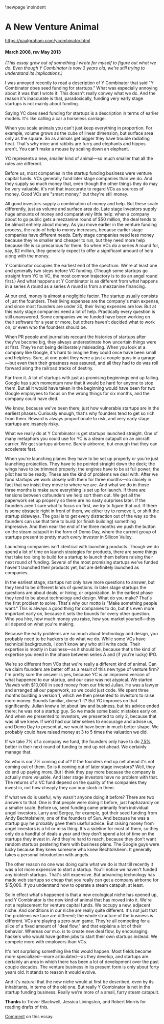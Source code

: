 \newpage
\noindent

A New Venture Animal
====================


  

<https://paulgraham.com/ycombinator.html>
  

#### March 2008, rev May 2013


  

  

*(This essay grew out of something I wrote for myself to figure
out what we do. Even though Y Combinator is now 3 years old, we're still
trying to understand its implications.)* 
  

  

 I was annoyed recently to read a description of Y Combinator that
said "Y Combinator does seed funding for startups." What was
especially annoying about it was that I wrote it. This doesn't
really convey what we do. And the reason it's inaccurate is that,
paradoxically, funding very early stage startups is not mainly about
funding.
   

  

 Saying YC does seed funding for startups is a description in terms
of earlier models. It's like calling a car a horseless carriage.
   

  

 When you scale animals you can't just keep everything in proportion.
For example, volume grows as the cube of linear dimension, but
surface area only as the square. So as animals get bigger they
have trouble radiating heat. That's why mice and rabbits are furry
and elephants and hippos aren't. You can't make a mouse by scaling
down an elephant.
   

  

 YC represents a new, smaller kind of animal—so much smaller
that all the rules are different.
   

  

 Before us, most companies in the startup funding business were
venture capital funds. VCs generally fund later stage companies
than we do. And they supply so much money that, even though the
other things they do may be very valuable, it's not that inaccurate
to regard VCs as sources of money. Good VCs are "smart money," but
they're still money.
   

  

 All good investors supply a combination of money and help. But
these scale differently, just as volume and surface area do. Late
stage investors supply huge amounts of money and
comparatively little help: when a company about to go public gets
a mezzanine round of $50 million, the deal tends to be almost
entirely about money. As you move earlier in the venture
funding process, the ratio of help to money increases, because
earlier stage companies have different needs. Early stage companies
need less money because they're smaller and cheaper to run, but
they need more help because life is so precarious for them. So
when VCs do a series A round for, say, $2 million, they generally
expect to offer a significant amount of help along with the money.
   

  

 Y Combinator occupies the earliest end of the spectrum. We're at
least one and generally two steps before VC funding. (Though some
startups go straight from YC to VC, the most common trajectory is
to do an angel round first.) And what happens at Y Combinator is
as different from what happens in a series A round as a series A
round is from a mezzanine financing.
   

  

 At our end, money is almost a negligible factor. The startup usually
consists of just the founders. Their living expenses are the
company's main expense, and since most founders are under 30, their
living expenses are low. But at this early stage companies need a
lot of help. Practically every question is still unanswered. Some
companies we've funded have been working on their software for a
year or more, but others haven't decided what to work on, or even
who the founders should be.
   

  

 When PR people and journalists recount the histories of startups
after they've become big, they always underestimate how uncertain
things were at first. They're not being deliberately misleading.
When you look at a company like Google, it's hard to imagine they
could once have been small and helpless. Sure, at one point they
were a just a couple guys in a garage—but even then their
greatness was assured, and all they had to do was roll forward along
the railroad tracks of destiny.
   

  

 Far from it. A lot of startups with just as promising beginnings
end up failing. Google has such momentum now that it would be hard
for anyone to stop them. But all it would have taken in the beginning
would have been for two Google employees to focus on the wrong
things for six months, and the company could have died.
   

  

 We know, because we've been there, just how vulnerable startups are
in the earliest phases. Curiously enough, that's why founders tend
to get so rich from them. Reward is always proportionate to risk,
and very early stage startups are insanely risky.
   

  

 What we really do at Y Combinator is get startups launched straight.
One of many metaphors you could use for YC is a steam catapult on
an aircraft carrier. We get startups airborne. Barely airborne,
but enough that they can accelerate fast.
   

  

 When you're launching planes they have to be set up properly or
you're just launching projectiles. They have to be pointed straight
down the deck; the wings have to be trimmed properly; the engines
have to be at full power; the pilot has to be ready. These are the
kind of problems we deal with. After we fund startups we work
closely with them for three months—so closely in fact that
we insist they move to where we are. And what we do in those three
months is make sure everything is set up for launch. If there are
tensions between cofounders we help sort them out. We get all the
paperwork set up properly so there are no nasty surprises later.
If the founders aren't sure what to focus on first, we try to figure
that out. If there is some obstacle right in front of them, we
either try to remove it, or shift the startup sideways. The goal
is to get every distraction out of the way so the founders can use
that time to build (or finish building) something impressive. And
then near the end of the three months we push the button on the
steam catapult in the form of Demo Day, where the current group of
startups present to pretty much every investor in Silicon Valley.
   

  

 Launching companies isn't identical with launching products. Though
we do spend a lot of time on launch strategies for products, there
are some things that take too long to build for a startup to launch
them before raising their next round of funding. Several of the
most promising startups we've funded haven't launched their products
yet, but are definitely launched as companies.
   

  

 In the earliest stage, startups not only have more questions to
answer, but they tend to be different kinds of questions. In later
stage startups the questions are about deals, or hiring, or
organization. In the earliest phase they tend to be about technology
and design. What do you make? That's the first problem to solve.
That's why our motto is "Make something people want." This is
always a good thing for companies to do, but it's even more important
early on, because it sets the bounds for every other question. Who
you hire, how much money you raise, how you market yourself—they
all depend on what you're making.
   

  

 Because the early problems are so much about technology and design,
you probably need to be hackers to do what we do. While some VCs
have technical backgrounds, I don't know any who still write code.
Their expertise is mostly in business—as it should be, because
that's the kind of expertise you need in the phase between series
A and (if you're lucky) IPO.
   

  

 We're so different from VCs that we're really a different kind of
animal. Can we claim founders are better off as a result of this
new type of venture firm? I'm pretty sure the answer is yes, because
YC is an improved version of what happened to our startup, and our
case was not atypical. We started Viaweb with $10,000 in seed money
from our friend Julian. He was a lawyer and arranged all our
paperwork, so we could just code. We spent three months building
a version 1, which we then presented to investors to raise more
money. Sounds familiar, doesn't it? But YC improves on that
significantly. Julian knew a lot about law and business, but his
advice ended there; he was not a startup guy. So we made some basic
mistakes early on. And when we presented to investors, we presented
to only 2, because that was all we knew. If we'd had our later
selves to encourage and advise us, and Demo Day to present at, we
would have been in much better shape. We probably could have raised
money at 3 to 5 times the valuation we did.
   

  

 If we take 7% of a company we fund, the founders only have to do
 [7\.5%](https://paulgraham.com/equity.html) 
 better in their next round of funding
to end up net ahead. We certainly manage that.
   

  

 So who is our 7% coming out of? If the founders end up net ahead
it's not coming out of them. So is it coming out of later stage
investors? Well, they do end up paying more. But I think they pay
more because the company is actually more valuable. And later stage
investors have no problem with that. The returns of a VC fund
depend on the quality of the companies they invest in, not how
cheaply they can buy stock in them.
   

  

 If what we do is useful, why wasn't anyone doing it before? There
are two answers to that. One is that people were doing it before,
just haphazardly on a smaller scale. Before us, seed funding came
primarily from individual angel investors. Larry and Sergey, for
example, got their seed funding from Andy Bechtolsheim, one of the
founders of Sun. And because he was a startup guy he probably gave
them useful advice. But raising money from angel investors is a
hit or miss thing. It's a sideline for most of them, so they only
do a handful of deals a year and they don't spend a lot of time on
the startups they invest in. And they're hard to reach, because
they don't want random startups pestering them with business plans.
The Google guys were lucky because they knew someone who knew
Bechtolsheim. It generally takes a personal introduction with
angels.
   

  

 The other reason no one was doing quite what we do is that till
recently it was a lot more expensive to start a startup. You'll
notice we haven't funded any biotech startups. That's still
expensive. But advancing technology has made web startups so cheap
that you really can get a company airborne for $15,000\. If you
understand how to operate a steam catapult, at least.
   

  

 So in effect what's happened is that a new ecological niche has
opened up, and Y Combinator is the new kind of animal that has moved
into it. We're not a replacement for venture capital funds. We
occupy a new, adjacent niche. And conditions in our niche are
really quite different. It's not just that the problems we face
are different; the whole structure of the business is different.
VCs are playing a zero\-sum game. They're all competing for a slice
of a fixed amount of "deal flow," and that explains a lot of their
behavior. Whereas our m.o. is to create new deal flow, by encouraging
hackers who would have gotten jobs to start their own startups
instead. We compete more with employers than VCs.
   

  

 It's not surprising something like this would happen. Most fields
become more specialized—more articulated—as they develop,
and startups are certainly an area in which there has been a lot
of development over the past couple decades. The venture business
in its present form is only about forty years old. It stands to
reason it would evolve.
   

  

 And it's natural that the new niche would at first be described,
even by its inhabitants, in terms of the old one. But really Y
Combinator is not in the startup funding business. Really we're
more of a small, furry steam catapult.
   

  

  

  

  

  

**Thanks** 
 to Trevor Blackwell, Jessica Livingston, and Robert Morris
for reading drafts of this.
   

  

[Comment](http://news.ycombinator.com/item?id=133430) 
 on this essay.
   

  

  


